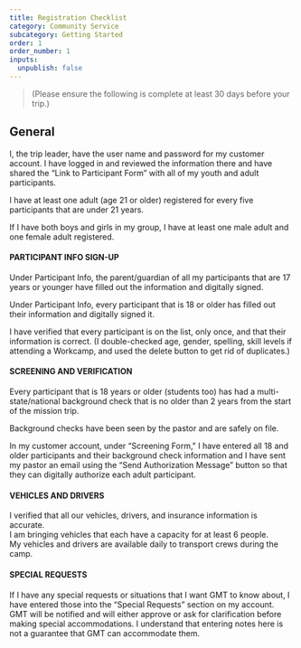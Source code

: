 ```yaml
---
title: Registration Checklist
category: Community Service
subcategory: Getting Started
order: 1
order_number: 1
inputs:
  unpublish: false
---
```


> (Please ensure the following is complete at least 30 days before your trip.)

## General

I, the trip leader, have the user name and password for my customer account. I have logged in and reviewed the information there and have shared the “Link to Participant Form” with all of my youth and adult participants.

I have at least one adult (age 21 or older) registered for every five participants that are under 21 years.

If I have both boys and girls in my group, I have at least one male adult and one female adult registered.

#### PARTICIPANT INFO SIGN-UP

Under Participant Info, the parent/guardian of all my participants that are 17 years or younger have filled out the information and digitally signed.

Under Participant Info, every participant that is 18 or older has filled out their information and digitally signed it.

I have verified that every participant is on the list, only once, and that their information is correct. (I double-checked age, gender, spelling, skill levels if attending a Workcamp, and used the delete button to get rid of duplicates.)

#### SCREENING AND VERIFICATION

Every participant that is 18 years or older (students too) has had a multi-state/national background check that is no older than 2 years from the start of the mission trip.

Background checks have been seen by the pastor and are safely on file.

In my customer account, under “Screening Form," I have entered all 18 and older participants and their background check information and I have sent my pastor an email using the “Send Authorization Message” button so that they can digitally authorize each adult participant.

#### VEHICLES AND DRIVERS

I verified that all our vehicles, drivers, and insurance information is accurate.<br>I am bringing vehicles that each have a capacity for at least 6 people.<br>My vehicles and drivers are available daily to transport crews during the camp.

#### SPECIAL REQUESTS

If I have any special requests or situations that I want GMT to know about, I have entered those into the “Special Requests” section on my account. GMT will be notified and will either approve or ask for clarification before making special accommodations. I understand that entering notes here is not a guarantee that GMT can accommodate them.
